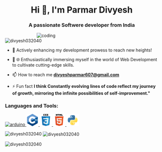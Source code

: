 <h1 align="center">Hi 👋, I'm Parmar Divyesh</h1>
<h3 align="center">A passionate Softwere developer from India</h3>
<img align="right" alt="coding"width="400"src="https://media.tenor.com/YZPnGuPeZv8AAAAd/coding.gif">
<p align="left"> <img src="https://komarev.com/ghpvc/?username=divyesh032040&label=Profile%20views&color=0e75b6&style=flat" alt="divyesh032040" /> </p>

- 🚀 Actively enhancing my development prowess to reach new heights!

- 🌱 🌐 Enthusiastically immersing myself in the world of Web Development to cultivate cutting-edge skills.

- 📫 How to reach me **divyeshparmar607@gmail.com**

- ⚡ Fun fact **I think Constantly evolving lines of code reflect my journey of growth, mirroring the infinite possibilities of self-improvement."**



</p>

<h3 align="left">Languages and Tools:</h3>
<p align="left"> <a href="https://www.arduino.cc/" target="_blank" rel="noreferrer"> <img src="https://cdn.worldvectorlogo.com/logos/arduino-1.svg" alt="arduino" width="40" height="40"/> </a> <a href="https://www.w3schools.com/cpp/" target="_blank" rel="noreferrer"> <img src="https://raw.githubusercontent.com/devicons/devicon/master/icons/cplusplus/cplusplus-original.svg" alt="cplusplus" width="40" height="40"/> </a> <a href="https://www.w3schools.com/css/" target="_blank" rel="noreferrer"> <img src="https://raw.githubusercontent.com/devicons/devicon/master/icons/css3/css3-original-wordmark.svg" alt="css3" width="40" height="40"/> </a> <a href="https://www.w3.org/html/" target="_blank" rel="noreferrer"> <img src="https://raw.githubusercontent.com/devicons/devicon/master/icons/html5/html5-original-wordmark.svg" alt="html5" width="40" height="40"/> </a> <a href="https://www.python.org" target="_blank" rel="noreferrer"> <img src="https://raw.githubusercontent.com/devicons/devicon/master/icons/python/python-original.svg" alt="python" width="40" height="40"/> </a> </p>

<p><img align="left" src="https://github-readme-stats.vercel.app/api/top-langs?username=divyesh032040&show_icons=true&locale=en&layout=compact" alt="divyesh032040" /></p>

<p>&nbsp;<img align="center" src="https://github-readme-stats.vercel.app/api?username=divyesh032040&show_icons=true&locale=en" alt="divyesh032040" /></p>

<p><img align="center" src="https://github-readme-streak-stats.herokuapp.com/?user=divyesh032040&" alt="divyesh032040" /></p>

